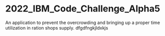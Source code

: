 # 2022_IBM_Code_Challenge_Alpha5
An application to prevent the overcrowding and bringing up a proper time utilization in ration shops supply.
dfgdfngkjldxkjs
